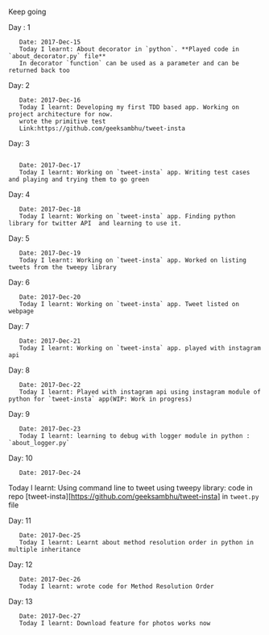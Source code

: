Keep going

Day : 1

```
   Date: 2017-Dec-15
   Today I learnt: About decorator in `python`. **Played code in `about_decorator.py` file** 
   In decorator `function` can be used as a parameter and can be returned back too
```
Day: 2

```
   Date: 2017-Dec-16
   Today I learnt: Developing my first TDD based app. Working on project architecture for now. 
   wrote the primitive test 
   Link:https://github.com/geeksambhu/tweet-insta
```
Day: 3

```

   Date: 2017-Dec-17
   Today I learnt: Working on `tweet-insta` app. Writing test cases and playing and trying them to go green
```
Day: 4

```
   Date: 2017-Dec-18
   Today I learnt: Working on `tweet-insta` app. Finding python library for twitter API  and learning to use it.
```
Day: 5

```
   Date: 2017-Dec-19
   Today I learnt: Working on `tweet-insta` app. Worked on listing tweets from the tweepy library
```
Day: 6

```
   Date: 2017-Dec-20
   Today I learnt: Working on `tweet-insta` app. Tweet listed on webpage
```
Day: 7

```
   Date: 2017-Dec-21
   Today I learnt: Working on `tweet-insta` app. played with instagram api
```

Day: 8

```
   Date: 2017-Dec-22
   Today I learnt: Played with instagram api using instagram module of python for `tweet-insta` app(WIP: Work in progress)
```

Day: 9

```
   Date: 2017-Dec-23
   Today I learnt: learning to debug with logger module in python : `about_logger.py`
```

Day: 10

```
   Date: 2017-Dec-24
```

   Today I learnt: Using command line to tweet using tweepy library: code in repo [tweet-insta][https://github.com/geeksambhu/tweet-insta] in
`tweet.py` file 

Day: 11

```
   Date: 2017-Dec-25
   Today I learnt: Learnt about method resolution order in python in multiple inheritance

```

Day: 12

```
   Date: 2017-Dec-26
   Today I learnt: wrote code for Method Resolution Order

```

Day: 13

```
   Date: 2017-Dec-27
   Today I learnt: Download feature for photos works now

```
